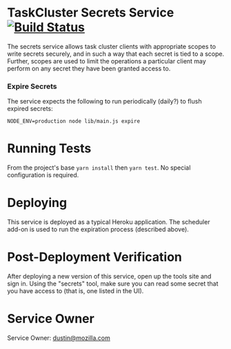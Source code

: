 # TaskCluster Secrets Service [![Build Status](https://travis-ci.org/taskcluster/taskcluster-secrets.png?branch=master)](https://travis-ci.org/taskcluster/taskcluster-secrets)

The secrets service allows task cluster clients with appropriate scopes to write secrets securely, and in such a way that each secret is tied to a scope. Further, scopes are used to limit the operations a particular client may perform on any secret they have been granted access to.

### Expire Secrets

The service expects the following to run periodically (daily?) to flush expired secrets:

    NODE_ENV=production node lib/main.js expire

# Running Tests

From the project's base ``yarn install`` then ``yarn test``.
No special configuration is required.

# Deploying

This service is deployed as a typical Heroku application.
The scheduler add-on is used to run the expiration process (described above).

# Post-Deployment Verification

After deploying a new version of this service, open up the tools site and sign in.
Using the "secrets" tool, make sure you can read some secret that you have access to (that is, one listed in the UI).

# Service Owner

Service Owner: dustin@mozilla.com
